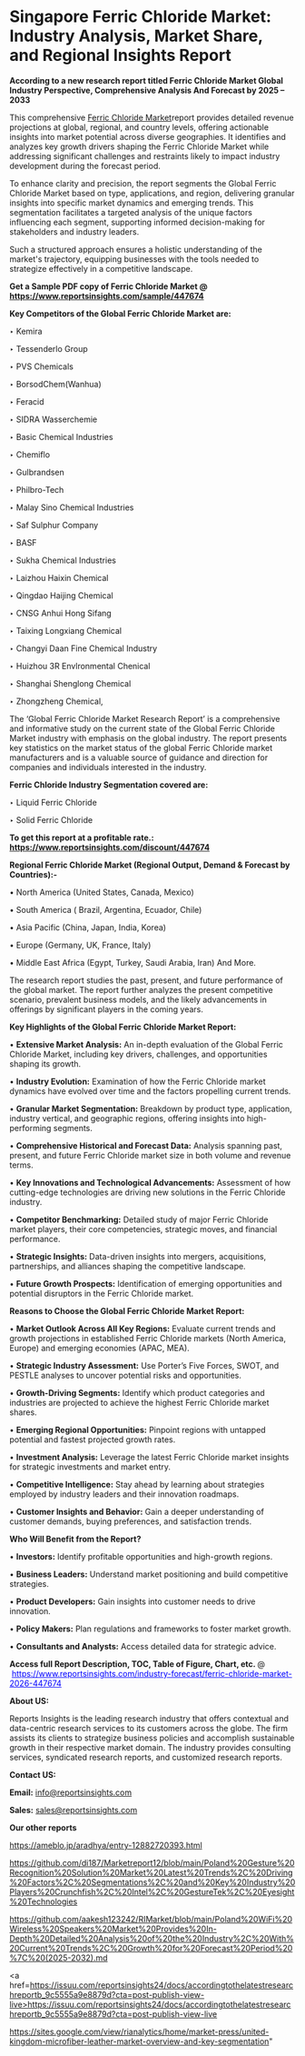 # Singapore Ferric Chloride Market: Industry Analysis, Market Share, and Regional Insights Report

<strong>According to a new research report titled Ferric Chloride Market Global Industry Perspective, Comprehensive Analysis And Forecast by 2025 – 2033</strong>

This comprehensive <a href=https://www.reportsinsights.com/sample/447674>Ferric Chloride Market</a>report provides detailed revenue projections at global, regional, and country levels, offering actionable insights into market potential across diverse geographies. It identifies and analyzes key growth drivers shaping the Ferric Chloride Market while addressing significant challenges and restraints likely to impact industry development during the forecast period.

To enhance clarity and precision, the report segments the Global Ferric Chloride Market based on type, applications, and region, delivering granular insights into specific market dynamics and emerging trends. This segmentation facilitates a targeted analysis of the unique factors influencing each segment, supporting informed decision-making for stakeholders and industry leaders.

Such a structured approach ensures a holistic understanding of the market's trajectory, equipping businesses with the tools needed to strategize effectively in a competitive landscape.

<strong>Get a Sample PDF copy of Ferric Chloride Market </strong><strong>@<a href=https://www.reportsinsights.com/sample/447674 style=color:#0000ff;> https://www.reportsinsights.com/sample/447674</a></strong></font>

<strong>Key Competitors of the Global Ferric Chloride Market are:</strong>

‣ Kemira

‣ Tessenderlo Group

‣ PVS Chemicals

‣ BorsodChem(Wanhua)

‣ Feracid

‣ SIDRA Wasserchemie

‣ Basic Chemical Industries

‣ Chemiflo

‣ Gulbrandsen

‣ Philbro-Tech

‣ Malay Sino Chemical Industries

‣ Saf Sulphur Company

‣ BASF

‣ Sukha Chemical Industries

‣ Laizhou Haixin Chemical

‣ Qingdao Haijing Chemical

‣ CNSG Anhui Hong Sifang

‣ Taixing Longxiang Chemical

‣ Changyi Daan Fine Chemical Industry

‣ Huizhou 3R Envlronmental Chenical

‣ Shanghai Shenglong Chemical

‣ Zhongzheng Chemical,

The ‘Global Ferric Chloride Market Research Report’ is a comprehensive and informative study on the current state of the Global Ferric Chloride Market industry with emphasis on the global industry. The report presents key statistics on the market status of the global Ferric Chloride market manufacturers and is a valuable source of guidance and direction for companies and individuals interested in the industry.

<strong>Ferric Chloride Industry Segmentation covered are:</strong>

‣ Liquid Ferric Chloride

‣ Solid Ferric Chloride

<strong>To get this report at a profitable rate.: <a href=https://www.reportsinsights.com/discount/447674 style=color:#0000ff;>https://www.reportsinsights.com/discount/447674</a></strong></font>

<strong>Regional Ferric Chloride Market (Regional Output, Demand &amp; Forecast by Countries):-</strong>

• North America (United States, Canada, Mexico)

• South America ( Brazil, Argentina, Ecuador, Chile)

• Asia Pacific (China, Japan, India, Korea)

• Europe (Germany, UK, France, Italy)

• Middle East Africa (Egypt, Turkey, Saudi Arabia, Iran) And More.

The research report studies the past, present, and future performance of the global market. The report further analyzes the present competitive scenario, prevalent business models, and the likely advancements in offerings by significant players in the coming years.

<strong>Key Highlights of the Global Ferric Chloride Market Report:</strong>

• <strong>Extensive Market Analysis:</strong> An in-depth evaluation of the Global Ferric Chloride Market, including key drivers, challenges, and opportunities shaping its growth.

• <strong>Industry Evolution:</strong> Examination of how the Ferric Chloride market dynamics have evolved over time and the factors propelling current trends.

• <strong>Granular Market Segmentation:</strong> Breakdown by product type, application, industry vertical, and geographic regions, offering insights into high-performing segments.

• <strong>Comprehensive Historical and Forecast Data:</strong> Analysis spanning past, present, and future Ferric Chloride market size in both volume and revenue terms.

• <strong>Key Innovations and Technological Advancements:</strong> Assessment of how cutting-edge technologies are driving new solutions in the Ferric Chloride industry.

• <strong>Competitor Benchmarking:</strong> Detailed study of major Ferric Chloride market players, their core competencies, strategic moves, and financial performance.

• <strong>Strategic Insights:</strong> Data-driven insights into mergers, acquisitions, partnerships, and alliances shaping the competitive landscape.

• <strong>Future Growth Prospects:</strong> Identification of emerging opportunities and potential disruptors in the Ferric Chloride market.

<strong>Reasons to Choose the Global Ferric Chloride Market Report:</strong>

• <strong>Market Outlook Across All Key Regions:</strong> Evaluate current trends and growth projections in established Ferric Chloride markets (North America, Europe) and emerging economies (APAC, MEA).

• <strong>Strategic Industry Assessment:</strong> Use Porter’s Five Forces, SWOT, and PESTLE analyses to uncover potential risks and opportunities.

• <strong>Growth-Driving Segments:</strong> Identify which product categories and industries are projected to achieve the highest Ferric Chloride market shares.

• <strong>Emerging Regional Opportunities:</strong> Pinpoint regions with untapped potential and fastest projected growth rates.

• <strong>Investment Analysis:</strong> Leverage the latest Ferric Chloride market insights for strategic investments and market entry.

• <strong>Competitive Intelligence:</strong> Stay ahead by learning about strategies employed by industry leaders and their innovation roadmaps.

• <strong>Customer Insights and Behavior:</strong> Gain a deeper understanding of customer demands, buying preferences, and satisfaction trends.

<strong>Who Will Benefit from the Report?</strong>

• <strong>Investors:</strong> Identify profitable opportunities and high-growth regions.

• <strong>Business Leaders:</strong> Understand market positioning and build competitive strategies.

• <strong>Product Developers:</strong> Gain insights into customer needs to drive innovation.

• <strong>Policy Makers:</strong> Plan regulations and frameworks to foster market growth.

• <strong>Consultants and Analysts:</strong> Access detailed data for strategic advice.
</ul>
<strong>Access full Report Description, TOC, Table of Figure, Chart, etc. </strong>@  <a href=https://www.reportsinsights.com/industry-forecast/ferric-chloride-market-2026-447674 style=color:#0000ff;>https://www.reportsinsights.com/industry-forecast/ferric-chloride-market-2026-447674</a></font>

<strong><strong>About US</strong>:</strong>

Reports Insights is the leading research industry that offers contextual and data-centric research services to its customers across the globe. The firm assists its clients to strategize business policies and accomplish sustainable growth in their respective market domain. The industry provides consulting services, syndicated research reports, and customized research reports.

<strong>Contact US:</strong>

<p class=""""><b>Email:</b> <a href=mailto:info@reportsinsights.com>info@reportsinsights.com</a></p>
<p class=""""><b>Sales:</b> <a href=mailto:sales@reportsinsights.com>sales@reportsinsights.com</a></p>

<strong>Our other reports</strong>

<a href=https://ameblo.jp/aradhya/entry-12882720393.html>https://ameblo.jp/aradhya/entry-12882720393.html</a>

<a href=https://github.com/di187/Marketreport12/blob/main/Poland%20Gesture%20Recognition%20Solution%20Market%20Latest%20Trends%2C%20Driving%20Factors%2C%20Segmentations%2C%20and%20Key%20Industry%20Players%20Crunchfish%2C%20Intel%2C%20GestureTek%2C%20Eyesight%20Technologies>https://github.com/di187/Marketreport12/blob/main/Poland%20Gesture%20Recognition%20Solution%20Market%20Latest%20Trends%2C%20Driving%20Factors%2C%20Segmentations%2C%20and%20Key%20Industry%20Players%20Crunchfish%2C%20Intel%2C%20GestureTek%2C%20Eyesight%20Technologies</a>

<a href=https://github.com/aakesh123242/RIMarket/blob/main/Poland%20WiFi%20Wireless%20Speakers%20Market%20Provides%20In-Depth%20Detailed%20Analysis%20of%20the%20Industry%2C%20With%20Current%20Trends%2C%20Growth%20for%20Forecast%20Period%20%7C%20(2025-2032).md>https://github.com/aakesh123242/RIMarket/blob/main/Poland%20WiFi%20Wireless%20Speakers%20Market%20Provides%20In-Depth%20Detailed%20Analysis%20of%20the%20Industry%2C%20With%20Current%20Trends%2C%20Growth%20for%20Forecast%20Period%20%7C%20(2025-2032).md</a>

<a href=https://issuu.com/reportsinsights24/docs/accordingtothelatestresearchreportb_9c5555a9e8879d?cta=post-publish-view-live>https://issuu.com/reportsinsights24/docs/accordingtothelatestresearchreportb_9c5555a9e8879d?cta=post-publish-view-live</a>

<a href=https://sites.google.com/view/rianalytics/home/market-press/united-kingdom-microfiber-leather-market-overview-and-key-segmentation>https://sites.google.com/view/rianalytics/home/market-press/united-kingdom-microfiber-leather-market-overview-and-key-segmentation</a>"
